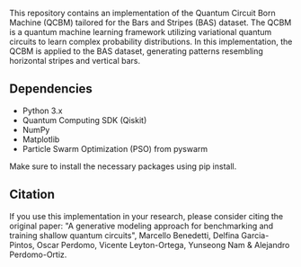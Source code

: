 This repository contains an implementation of the Quantum Circuit Born Machine (QCBM) tailored for the Bars and Stripes (BAS) dataset.
The QCBM is a quantum machine learning framework utilizing variational quantum circuits to learn complex probability distributions. 
In this implementation, the QCBM is applied to the BAS dataset, generating patterns resembling horizontal stripes and vertical bars.

## Dependencies
- Python 3.x
- Quantum Computing SDK (Qiskit)
- NumPy
- Matplotlib
- Particle Swarm Optimization (PSO) from pyswarm
  
Make sure to install the necessary packages using pip install.

## Citation
If you use this implementation in your research, please consider citing the original paper:
"A generative modeling approach for benchmarking and training shallow quantum circuits", Marcello Benedetti, Delfina Garcia-Pintos, Oscar Perdomo, Vicente Leyton-Ortega, Yunseong Nam & Alejandro Perdomo-Ortiz.
